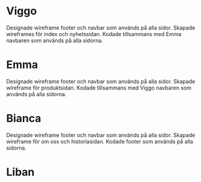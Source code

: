 # Viggo
Designade wireframe footer och navbar som används på alla sidor.
Skapade wireframes för index och nyhetssidan.
Kodade tillsammans med Emma navbaren som används på alla sidorna.

# Emma
Designade wireframe footer och navbar som används på alla sidor.
Skapade wireframe för produktsidan.
Kodade tillsammans med Viggo navbaren som används på alla sidorna.

# Bianca 
Designade wireframe footer och navbar som används på alla sidor.
Skapade wireframe för om oss och historiasidan.
Kodade footer som används på alla sidorna.

# Liban 
